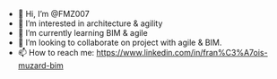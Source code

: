 - 👋 Hi, I’m @FMZ007
- 👀 I’m interested in architecture & agility
- 🌱 I’m currently learning BIM & agile
- 💞️ I’m looking to collaborate on project with agile & BIM.
- 📫 How to reach me: https://www.linkedin.com/in/fran%C3%A7ois-muzard-bim

<!---
FMZ007/FMZ007 is a ✨ special ✨ repository because its `README.md` (this file) appears on your GitHub profile.
You can click the Preview link to take a look at your changes.
--->
